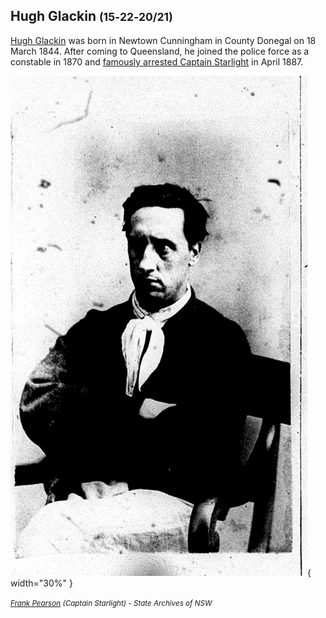 ## Hugh Glackin <small>(15‑22‑20/21)</small>

[Hugh Glackin](https://trove.nla.gov.au/newspaper/article/219446603) was born in Newtown Cunningham in County Donegal on 18 March 1844. After coming to Queensland, he joined the police force as a constable in 1870 and [famously arrested Captain Starlight](https://trove.nla.gov.au/newspaper/article/181459438) in April 1887. 

![Frank Pearson (Captain Starlight)](../assets/frank-pearson-captain-starlight.jpg){ width="30%" }

*<small>[Frank Pearson](https://search.records.nsw.gov.au/permalink/f/1ebnd1l/INDEX2058217) (Captain Starlight) - State Archives of NSW</small>*
